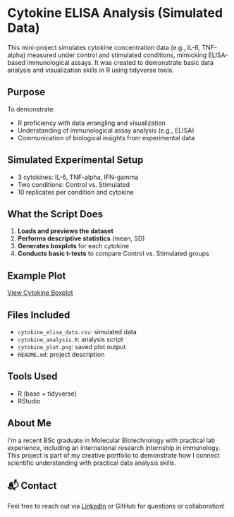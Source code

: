 # Cytokine ELISA Analysis (Simulated Data)

This mini-project simulates cytokine concentration data (e.g., IL-6, TNF-alpha) measured under control and stimulated conditions, mimicking ELISA-based immunological assays. It was created to demonstrate basic data analysis and visualization skills in R using tidyverse tools.

## Purpose

To demonstrate:
- R proficiency with data wrangling and visualization
- Understanding of immunological assay analysis (e.g., ELISA)
- Communication of biological insights from experimental data

## Simulated Experimental Setup

- 3 cytokines: IL-6, TNF-alpha, IFN-gamma  
- Two conditions: Control vs. Stimulated  
- 10 replicates per condition and cytokine

## What the Script Does

1. **Loads and previews the dataset**
2. **Performs descriptive statistics** (mean, SD)
3. **Generates boxplots** for each cytokine
4. **Conducts basic t-tests** to compare Control vs. Stimulated groups

## Example Plot
 [View Cytokine Boxplot](assets/cytokine_plot.png)
 
## Files Included

- `cytokine_elisa_data.csv`: simulated data
- `cytokine_analysis.R`: analysis script
- `cytokine_plot.png`: saved plot output
- `README.md`: project description

## Tools Used

- R (base + tidyverse)
- RStudio

## About Me

I'm a recent BSc graduate in Molecular Biotechnology with practical lab experience, including an international research internship in immunology. This project is part of my creative portfolio to demonstrate how I connect scientific understanding with practical data analysis skills.

## 📬 Contact

Feel free to reach out via [LinkedIn](https://www.linkedin.com/) or GitHub for questions or collaboration!
